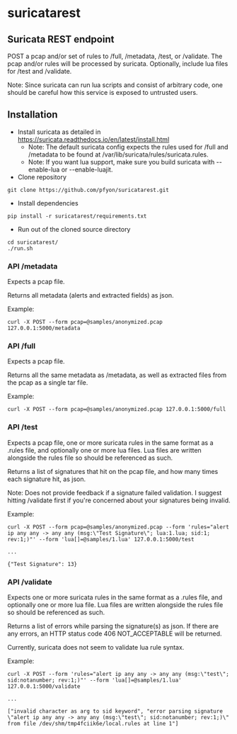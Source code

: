# suricatarest

## Suricata REST endpoint

POST a pcap and/or set of rules to /full, /metadata, /test, or /validate. The pcap and/or rules will be processed by suricata. Optionally, include lua files for /test and /validate.

Note: Since suricata can run lua scripts and consist of arbitrary code, one should be careful how this service is exposed to untrusted users.

## Installation
- Install suricata as detailed in https://suricata.readthedocs.io/en/latest/install.html
  - Note: The default suricata config expects the rules used for /full and /metadata to be found at /var/lib/suricata/rules/suricata.rules.
  - Note: If you want lua support, make sure you build suricata with --enable-lua or --enable-luajit.
- Clone repository
```
git clone https://github.com/pfyon/suricatarest.git
```
- Install dependencies
```
pip install -r suricatarest/requirements.txt
```
- Run out of the cloned source directory
```
cd suricatarest/
./run.sh
```

### API /metadata
Expects a pcap file.

Returns all metadata (alerts and extracted fields) as json.

Example:
```
curl -X POST --form pcap=@samples/anonymized.pcap 127.0.0.1:5000/metadata
```

### API /full
Expects a pcap file.

Returns all the same metadata as /metadata, as well as extracted files from the pcap as a single tar file.

Example:
```
curl -X POST --form pcap=@samples/anonymized.pcap 127.0.0.1:5000/full
```

### API /test
Expects a pcap file, one or more suricata rules in the same format as a .rules file, and optionally one or more lua files. Lua files are written alongside the rules file so should be referenced as such.

Returns a list of signatures that hit on the pcap file, and how many times each signature hit, as json.

Note: Does not provide feedback if a signature failed validation. I suggest hitting /validate first if you're concerned about your signatures being invalid.

Example:
```
curl -X POST --form pcap=@samples/anonymized.pcap --form 'rules="alert ip any any -> any any (msg:\"Test Signature\"; lua:1.lua; sid:1; rev:1;)"' --form 'lua[]=@samples/1.lua' 127.0.0.1:5000/test

...

{"Test Signature": 13}
```

### API /validate
Expects one or more suricata rules in the same format as a .rules file, and optionally one or more lua file. Lua files are written alongside the rules file so should be referenced as such.

Returns a list of errors while parsing the signature(s) as json. If there are any errors, an HTTP status code 406 NOT_ACCEPTABLE will be returned.

Currently, suricata does not seem to validate lua rule syntax.

Example:
```
curl -X POST --form 'rules="alert ip any any -> any any (msg:\"test\"; sid:notanumber; rev:1;)"' --form 'lua[]=@samples/1.lua' 127.0.0.1:5000/validate

...

["invalid character as arg to sid keyword", "error parsing signature \"alert ip any any -> any any (msg:\"test\"; sid:notanumber; rev:1;)\" from file /dev/shm/tmp4fciik6e/local.rules at line 1"]
``` 


